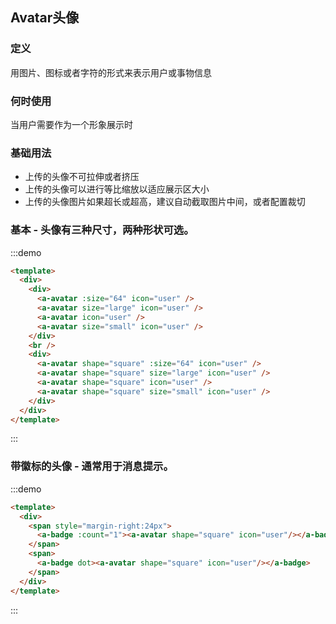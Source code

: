## Avatar头像
  
<!-- 详细文档见[Ant-Design-Vue Avatar](https://antdv.com/components/avatar-cn/) -->
### 定义
用图片、图标或者字符的形式来表示用户或事物信息
### 何时使用
当用户需要作为一个形象展示时
### 基础用法
+ 上传的头像不可拉伸或者挤压
+ 上传的头像可以进行等比缩放以适应展示区大小
+ 上传的头像图片如果超长或超高，建议自动截取图片中间，或者配置裁切

### 基本 - 头像有三种尺寸，两种形状可选。
:::demo 
```html
<template>
  <div>
    <div>
      <a-avatar :size="64" icon="user" />
      <a-avatar size="large" icon="user" />
      <a-avatar icon="user" />
      <a-avatar size="small" icon="user" />
    </div>
    <br />
    <div>
      <a-avatar shape="square" :size="64" icon="user" />
      <a-avatar shape="square" size="large" icon="user" />
      <a-avatar shape="square" icon="user" />
      <a-avatar shape="square" size="small" icon="user" />
    </div>
  </div>
</template>
```
:::
### 带徽标的头像 - 通常用于消息提示。
:::demo
```html
<template>
  <div>
    <span style="margin-right:24px">
      <a-badge :count="1"><a-avatar shape="square" icon="user"/></a-badge>
    </span>
    <span>
      <a-badge dot><a-avatar shape="square" icon="user"/></a-badge>
    </span>
  </div>
</template>
```
:::


